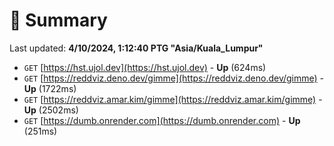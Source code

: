 # 📖 Summary
Last updated: **4/10/2024, 1:12:40 PTG "Asia/Kuala_Lumpur"**

- `GET` [https://hst.ujol.dev](https://hst.ujol.dev) - **Up** (624ms)
- `GET` [https://reddviz.deno.dev/gimme](https://reddviz.deno.dev/gimme) - **Up** (1722ms)
- `GET` [https://reddviz.amar.kim/gimme](https://reddviz.amar.kim/gimme) - **Up** (2502ms)
- `GET` [https://dumb.onrender.com](https://dumb.onrender.com) - **Up** (251ms)
